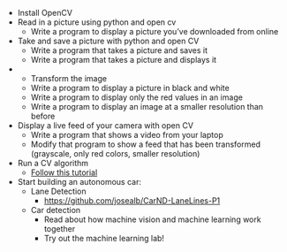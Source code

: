 * Install OpenCV
* Read in a picture using python and open cv
  * Write a program to display a picture you’ve downloaded from online
* Take and save a picture with python and open CV
  * Write a program that takes a picture and saves it
  * Write a program that takes a picture and displays it
* * Transform the image
  * Write a program to display a picture in black and white
  * Write a program to display only the red values in an image
  * Write a program to display an image at a smaller resolution than before
* Display a live feed of your camera with open CV
  * Write a program that shows a video from your laptop
  * Modify that program to show a feed that has been transformed (grayscale, only red colors, smaller resolution)
* Run a  CV algorithm
  * [Follow this tutorial](http://opencv-python-tutroals.readthedocs.io/en/latest/py_tutorials/py_imgproc/py_houghlines/py_houghlines.html)
* Start building an autonomous car: 
  * Lane Detection
    * https://github.com/josealb/CarND-LaneLines-P1
  * Car detection
    * Read about how machine vision and machine learning work together
    * Try out the machine learning lab!
